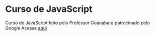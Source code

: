 # Curso de JavaScript
 Curso de JavaScript feito pelo Professor Guanabara patrocinado pelo Google
 Acesse <a href="https://www.cursoemvideo.com/curso/javascript/" target='_blank' rel='external'>aqui</a>

